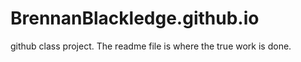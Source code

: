# BrennanBlackledge.github.io
github class project.
The readme file is where the true work is done.

